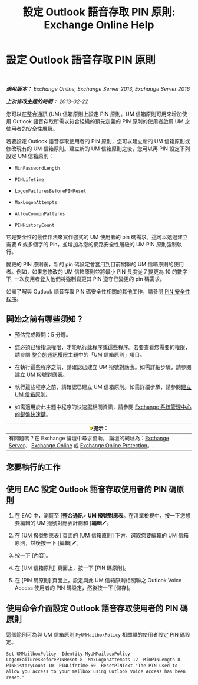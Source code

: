 ﻿---
title: '設定 Outlook 語音存取 PIN 原則: Exchange Online Help'
TOCTitle: 設定 Outlook 語音存取 PIN 原則
ms:assetid: 5b2800b7-bfa6-4282-975c-0706ae25ad64
ms:mtpsurl: https://technet.microsoft.com/zh-tw/library/Aa998285(v=EXCHG.150)
ms:contentKeyID: 50553996
ms.date: 05/23/2018
mtps_version: v=EXCHG.150
ms.translationtype: MT
---

# 設定 Outlook 語音存取 PIN 原則

 

_**適用版本：** Exchange Online, Exchange Server 2013, Exchange Server 2016_

_**上次修改主題的時間：** 2013-02-22_

您可以在整合通訊 (UM) 信箱原則上設定 PIN 原則。UM 信箱原則可用來增加使用 Outlook 語音存取所需以符合組織的預先定義的 PIN 原則的使用者啟用 UM 之使用者的安全性層級。

若要設定 Outlook 語音存取使用者的 PIN 原則，您可以建立新的 UM 信箱原則或修改現有的 UM 信箱原則。建立新的 UM 信箱原則之後，您可以再 PIN 設定下列設定 UM 信箱原則：

  - `MinPasswordLength`

  - `PINLifetime`

  - `LogonFailuresBeforePINReset`

  - `MaxLogonAttempts`

  - `AllowCommonPatterns`

  - `PINHistoryCount`

它是安全性的最佳作法來實作強式的 UM 使用者的 pin 碼需求。這可以透過建立需要 6 或多個字的 Pin，並增加為您的網路安全性層級的 UM PIN 原則強制執行。

變更的 PIN 原則後，新的 pin 碼設定會套用到目前關聯的 UM 信箱原則的使用者。例如，如果您修改的 UM 信箱原則並將最小 PIN 長度從 7 變更為 10 的數字下, 一次使用者登入他們將強制變更其 PIN 遵守已變更的 pin 碼需求。

如需了解與 Outlook 語音存取 PIN 碼安全性相關的其他工作，請參閱 [PIN 安全性程序](pin-security-procedures-exchange-2013-help.md)。

## 開始之前有哪些須知？

  - 預估完成時間：5 分鐘。

  - 您必須已獲指派權限，才能執行此程序或這些程序。若要查看您需要的權限，請參閱 [整合的通訊權限](unified-messaging-permissions-exchange-2013-help.md)主題中的「UM 信箱原則」項目。

  - 在執行這些程序之前，請確認已建立 UM 撥號對應表。如需詳細步驟，請參閱[建立 UM 撥號對應表](create-a-um-dial-plan-exchange-2013-help.md)。

  - 執行這些程序之前，請確認已建立 UM 信箱原則。如需詳細步驟，請參閱[建立 UM 信箱原則](create-a-um-mailbox-policy-exchange-2013-help.md)。

  - 如需適用於此主題中程序的快速鍵相關資訊，請參閱 [Exchange 系統管理中心的鍵盤快速鍵](keyboard-shortcuts-in-the-exchange-admin-center-exchange-online-protection-help.md)。

<table>
<thead>
<tr class="header">
<th><img src="images/Bb124558.tip(EXCHG.150).gif" title="提示" alt="提示" />提示：</th>
</tr>
</thead>
<tbody>
<tr class="odd">
<td>有問題嗎？在 Exchange 論壇中尋求協助。 論壇的網址為：<a href="https://go.microsoft.com/fwlink/p/?linkid=60612">Exchange Server</a>、 <a href="https://go.microsoft.com/fwlink/p/?linkid=267542">Exchange Online</a> 或 <a href="https://go.microsoft.com/fwlink/p/?linkid=285351">Exchange Online Protection</a>。.</td>
</tr>
</tbody>
</table>


## 您要執行的工作

## 使用 EAC 設定 Outlook 語音存取使用者的 PIN 碼原則

1.  在 EAC 中，瀏覽至 \[**整合通訊**\> **UM 撥號對應表**。在清單檢視中，按一下您想要編輯的 UM 撥號對應表計劃和 \[**編輯**![編輯圖示](images/JJ218640.6f53ccb2-1f13-4c02-bea0-30690e6ea71d(EXCHG.150).gif "編輯圖示")。

2.  在 \[UM 撥號對應表\] 頁面的 \[UM 信箱原則\] 下方，選取您要編輯的 UM 信箱原則，然後按一下 \[編輯\]![編輯圖示](images/JJ218640.6f53ccb2-1f13-4c02-bea0-30690e6ea71d(EXCHG.150).gif "編輯圖示")。

3.  按一下 \[內容\]。

4.  在 \[UM 信箱原則\] 頁面上，按一下 \[PIN 碼原則\]。

5.  在 \[PIN 碼原則\] 頁面上，設定與此 UM 信箱原則相關聯之 Outlook Voice Access 使用者的 PIN 碼設定，然後按一下 \[儲存\]。

## 使用命令介面設定 Outlook 語音存取使用者的 PIN 碼原則

這個範例可為與 UM 信箱原則 `MyUMMailboxPolicy` 相關聯的使用者設定 PIN 碼設定。

    Set-UMMailboxPolicy -Identity MyUMMailboxPolicy -LogonFailuresBeforePINReset 8 -MaxLogonAttempts 12 -MinPINLength 8 -PINHistoryCount 10 -PINLifetime 60 -ResetPINText "The PIN used to allow you access to your mailbox using Outlook Voice Access has been reset."

